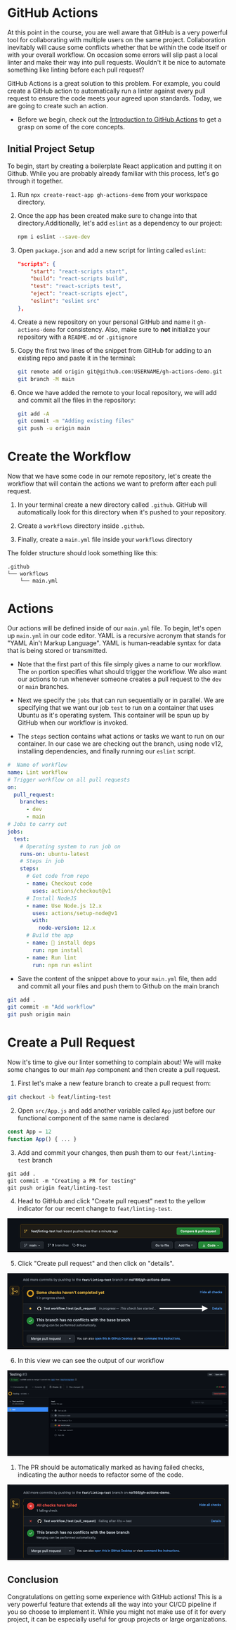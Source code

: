# GitHub Actions

At this point in the course, you are well aware that GitHub is a very powerful tool for collaborating with multiple users on the same project. Collaboration inevitably will cause some conflicts whether that be within the code itself or with your overall workflow. On occasion some errors will slip past a local linter and make their way into pull requests. Wouldn't it be nice to automate something like linting before each pull request?

GitHub Actions is a great solution to this problem. For example, you could create a GitHub action to automatically run a linter against every pull request to ensure the code meets your agreed upon standards. Today, we are going to create such an action.

- Before we begin, check out the [Introduction to GitHub Actions](https://docs.github.com/en/actions/learn-github-actions/introduction-to-github-actions) to get a grasp on some of the core concepts.

## Initial Project Setup

To begin, start by creating a boilerplate React application and putting it on Github. While you are probably already familiar with this process, let's go through it together.

1. Run `npx create-react-app gh-actions-demo` from your workspace directory.

2. Once the app has been created make sure to change into that directory.Additionally, let's add `eslint` as a dependency to our project:

   ```sh
   npm i eslint --save-dev
   ```

3. Open `package.json` and add a new script for linting called `eslint`:

   ```json
   "scripts": {
       "start": "react-scripts start",
       "build": "react-scripts build",
       "test": "react-scripts test",
       "eject": "react-scripts eject",
       "eslint": "eslint src"
   },
   ```

4. Create a new repository on your personal GitHub and name it `gh-actions-demo` for consistency. Also, make sure to **not** initialize your repository with a `README.md` or `.gitignore`

5. Copy the first two lines of the snippet from GitHub for adding to an existing repo and paste it in the terminal:

   ```sh
   git remote add origin git@github.com:USERNAME/gh-actions-demo.git
   git branch -M main
   ```

6. Once we have added the remote to your local repository, we will add and commit all the files in the repository:

   ```sh
   git add -A
   git commit -m "Adding existing files"
   git push -u origin main
   ```

# Create the Workflow

Now that we have some code in our remote repository, let's create the workflow that will contain the actions we want to preform after each pull request.

1. In your terminal create a new directory called `.github`. GitHub will automatically look for this directory when it's pushed to your repository.

2. Create a `workflows` directory inside `.github`.

3. Finally, create a `main.yml` file inside your `workflows` directory

The folder structure should look something like this:

```
.github
└── workflows
    └── main.yml
```

# Actions

Our actions will be defined inside of our `main.yml` file. To begin, let's open up `main.yml` in our code editor. YAML is a recursive acronym that stands for "YAML Ain't Markup Language". YAML is human-readable syntax for data that is being stored or transmitted.

- Note that the first part of this file simply gives a name to our workflow. The `on` portion specifies what should trigger the workflow. We also want our actions to run whenever someone creates a pull request to the `dev` or `main` branches.

- Next we specify the `jobs` that can run sequentially or in parallel. We are specifying that we want our job `test` to run on a container that uses Ubuntu as it's operating system. This container will be spun up by GitHub when our workflow is invoked.

- The `steps` section contains what actions or tasks we want to run on our container. In our case we are checking out the branch, using node v12, installing dependencies, and finally running our `eslint` script.

```yml
#  Name of workflow
name: Lint workflow
# Trigger workflow on all pull requests
on:
  pull_request:
    branches:
      - dev
      - main
# Jobs to carry out
jobs:
  test:
    # Operating system to run job on
    runs-on: ubuntu-latest
    # Steps in job
    steps:
      # Get code from repo
      - name: Checkout code
        uses: actions/checkout@v1
      # Install NodeJS
      - name: Use Node.js 12.x
        uses: actions/setup-node@v1
        with:
          node-version: 12.x
      # Build the app
      - name: 🧰 install deps
        run: npm install
      - name: Run lint
        run: npm run eslint
```

- Save the content of the snippet above to your `main.yml` file, then add and commit all your files and push them to Github on the main branch

```sh
git add .
git commit -m "Add workflow"
git push origin main
```

# Create a Pull Request

Now it's time to give our linter something to complain about! We will make some changes to our main `App` component and then create a pull request.

1. First let's make a new feature branch to create a pull request from:

```sh
git checkout -b feat/linting-test
```

2. Open `src/App.js` and add another variable called `App` just before our functional component of the same name is declared

```js
const App = 12
function App() { ... }
```

3. Add and commit your changes, then push them to our `feat/linting-test` branch

```
git add .
git commit -m "Creating a PR for testing"
git push origin feat/linting-test
```

4. Head to GitHub and click "Create pull request" next to the yellow indicator for our recent change to `feat/linting-test`.

![Pull Request](Images/01-pr.png)

5. Click "Create pull request" and then click on "details".

![PR details](Images/02-details.png)

6. In this view we can see the output of our workflow

![Workflow](Images/03-output.png)

1. The PR should be automatically marked as having failed checks, indicating the author needs to refactor some of the code.

![Failed checks](Images/04-failed.png)

## Conclusion

Congratulations on getting some experience with GitHub actions! This is a very powerful feature that extends all the way into your CI/CD pipeline if you so choose to implement it. While you might not make use of it for every project, it can be especially useful for group projects or large organizations.
